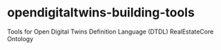# opendigitaltwins-building-tools
Tools for Open Digital Twins Definition Language (DTDL) RealEstateCore Ontology 
